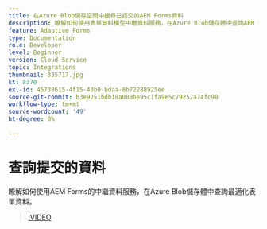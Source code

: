 ```yaml
---
title: 在Azure Blob儲存空間中搜尋已提交的AEM Forms資料
description: 瞭解如何使用表單資料模型中繼資料服務，在Azure Blob儲存體中查詢AEM Forms提交的資料。
feature: Adaptive Forms
type: Documentation
role: Developer
level: Beginner
version: Cloud Service
topic: Integrations
thumbnail: 335717.jpg
kt: 8370
exl-id: 45738615-4f15-43b0-bdaa-8b72288925ee
source-git-commit: b3e9251bdb18a008be95c1fa9e5c79252a74fc98
workflow-type: tm+mt
source-wordcount: '49'
ht-degree: 0%

---
```


# 查詢提交的資料

瞭解如何使用AEM Forms的中繼資料服務，在Azure Blob儲存體中查詢最適化表單資料。

>[!VIDEO](https://video.tv.adobe.com/v/335717?quality=12&learn=on)
